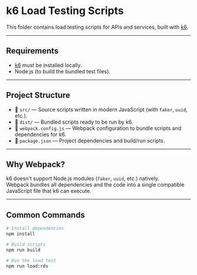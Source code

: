 # k6 Load Testing Scripts

This folder contains load testing scripts for APIs and services, built with [k6](https://grafana.com/docs/k6/latest/).

---

## Requirements

- [k6](https://grafana.com/docs/k6/latest/set-up/) must be installed locally.
- Node.js (to build the bundled test files).

---

## Project Structure

- 📁 `src/` — Source scripts written in modern JavaScript (with `faker`, `uuid`, etc.).
- 📁 `dist/` — Bundled scripts ready to be run by k6.
- 📄 `webpack.config.js` — Webpack configuration to bundle scripts and dependencies for k6.
- 📄 `package.json` — Project dependencies and build/run scripts.

---

## Why Webpack?

k6 doesn't support Node.js modules (`faker`, `uuid`, etc.) natively.  
Webpack bundles all dependencies and the code into a single compatible JavaScript file that k6 can execute.

---

## Common Commands

```bash
# Install dependencies
npm install

# Build scripts
npm run build

# Run the load test
npm run load:rds
```
